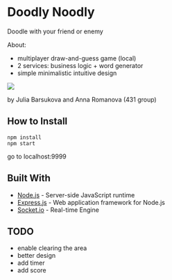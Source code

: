 ﻿# Doodly Noodly

Doodle with your friend or enemy

About:
* multiplayer draw-and-guess game (local)
* 2 services: business logic + word generator
* simple minimalistic intuitive design

![](presentation.gif)

by Julia Barsukova and Anna Romanova (431 group)

## How to Install

```
npm install
npm start
```

go to localhost:9999

## Built With

* [Node.js](https://nodejs.org) - Server-side JavaScript runtime
* [Express.js](https://expressjs.com/) - Web application framework for Node.js
* [Socket.io](https://maven.apache.org/) - Real-time Engine

## TODO

* enable clearing the area
* better design
* add timer
* add score
